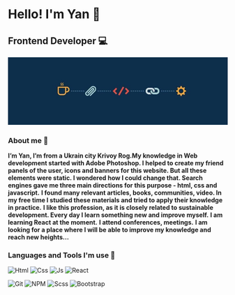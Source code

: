 # Hello! I'm Yan :wave:
## Frontend Developer :computer:

![Header](https://github.com/YanZinchenko/YanZinchenko/blob/main/assets/2348030494.jpg)

### About me :boy:

**I’m Yan, I’m from a Ukrain city Krivoy Rog.My knowledge in Web development started with Adobe Photoshop. I helped to create my friend panels of the user, icons and banners for this website. But all these elements were static. I wondered how I could change that. Search engines gave me three main directions for this purpose - html, css and javascript.**
**I found many relevant articles, books, communities, video. In my free time I studied these materials and tried to apply their knowledge in practice.**
**I like this profession, as it is closely related to sustainable development. Every day I learn something new and improve myself.**
**I am learning React at the moment.**
**I attend conferences, meetings.**
**I am looking for a place where I will be able to improve my knowledge and reach new heights...**
 
###  Languages and Tools I'm use :hammer:
![Html](https://img.shields.io/badge/-HTML-black?style=for-the-badge&logo=HTml5)
![Css](https://img.shields.io/badge/-Css-black?style=for-the-badge&logo=Css3&logoColor=blue)
![Js](https://img.shields.io/badge/-JavaScript-black?style=for-the-badge&logo=JavaScript&logoColor=yellow)
![React](https://img.shields.io/badge/-React-black?style=for-the-badge&logo=React&logoColor=informational)

![Git](https://img.shields.io/badge/-Git-black?style=for-the-badge&logo=Git&logoColor=green)
![NPM](https://img.shields.io/badge/-Npm-black?style=for-the-badge&logo=npm&logoColor=green)
![Scss](https://img.shields.io/badge/-Scss-black?style=for-the-badge&logo=Sass&logoColor=pink)
![Bootstrap](https://img.shields.io/badge/-Bootstrap-black?style=for-the-badge&logo=Bootstrap&logoColor=blueviolet)


